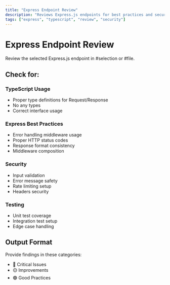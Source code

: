 ```yaml
---
title: "Express Endpoint Review"
description: "Reviews Express.js endpoints for best practices and security"
tags: ["express", "typescript", "review", "security"]
---
```


# Express Endpoint Review

Review the selected Express.js endpoint in #selection or #file.

## Check for:

### TypeScript Usage
- Proper type definitions for Request/Response
- No any types
- Correct interface usage

### Express Best Practices
- Error handling middleware usage
- Proper HTTP status codes
- Response format consistency
- Middleware composition

### Security
- Input validation
- Error message safety
- Rate limiting setup
- Headers security

### Testing
- Unit test coverage
- Integration test setup
- Edge case handling

## Output Format

Provide findings in these categories:
- 🔴 Critical Issues
- 🟡 Improvements
- 🟢 Good Practices
